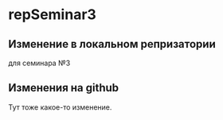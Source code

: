 ﻿# repSeminar3

## Изменение в локальном репризатории

для семинара №3

## Изменения на github

Тут тоже какое-то изменение.
